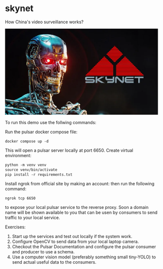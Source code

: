 # skynet
How China's video surveillance works?

![Alt text](skynet-terminator.webp "I need your clothes, boots and motorycle!")

To run this demo use the follwing commands:

Run the pulsar docker compose file:
```
docker compose up -d  
```
This will open a pulsar server locally at port 6650.
Create virtual environment:
```
python -m venv venv
source venv/bin/activate
pip install -r requirements.txt
```

Install ngrok from official site by making an account:
then run the following command:
```
ngrok tcp 6650
```
to expose your local pulsar service to the reverse proxy.
Soon a domain name will be shown available to you that
can be usen by consumers to send traffic to your local 
service.


Exercises:

1. Start up the services and test out locally if the system work.
2. Configure OpenCV to send data from your local laptop camera.
3. Checkout the Pulsar Documentation and configure the pulsar consumer
and producer to use a schema.
4. Use a computer vision model (preferably something small tiny-YOLO)
to send actual useful data to the consumers.